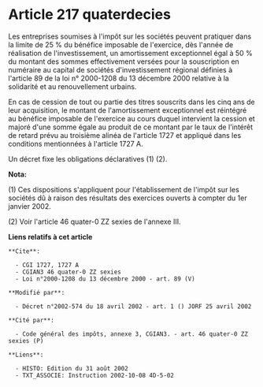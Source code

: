 # Article 217 quaterdecies

Les entreprises soumises à l'impôt sur les sociétés peuvent pratiquer dans la limite de 25 % du bénéfice imposable de
l'exercice, dès l'année de réalisation de l'investissement, un amortissement exceptionnel égal à 50 % du montant des sommes
effectivement versées pour la souscription en numéraire au capital de sociétés d'investissement régional définies à l'article
89 de la loi n° 2000-1208 du 13 décembre 2000 relative à la solidarité et au renouvellement urbains.

En cas de cession de tout ou partie des titres souscrits dans les cinq ans de leur acquisition, le montant de l'amortissement
exceptionnel est réintégré au bénéfice imposable de l'exercice au cours duquel intervient la cession et majoré d'une somme
égale au produit de ce montant par le taux de l'intérêt de retard prévu au troisième alinéa de l'article 1727 et appliqué
dans les conditions mentionnées à l'article 1727 A.

Un décret fixe les obligations déclaratives (1) (2).

**Nota:**

(1) Ces dispositions s'appliquent pour l'établissement de l'impôt sur les sociétés dû à raison des résultats des exercices
ouverts à compter du 1er janvier 2002.

(2) Voir l'article 46 quater-0 ZZ sexies de l'annexe III.

**Liens relatifs à cet article**

	**Cite**:

	  - CGI 1727, 1727 A
	  - CGIAN3 46 quater-0 ZZ sexies
	  - Loi n°2000-1208 du 13 décembre 2000 - art. 89 (V)

	**Modifié par**:

	  - Décret n°2002-574 du 18 avril 2002 - art. 1 () JORF 25 avril 2002

	**Cité par**:

	  - Code général des impôts, annexe 3, CGIAN3. - art. 46 quater-0 ZZ sexies (P)

	**Liens**:

	  - HISTO: Edition du 31 août 2002
	  - TXT_ASSOCIE: Instruction 2002-10-08 4D-5-02

